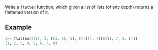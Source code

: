 Write a `flatten` function, which given a list of lists (of any depth)
returns a flattened version of it.

## Example

```python
>>> flatten([[1], 2, [[3, 4], 5], [[[]]], [[[6]]], 7, 8, []])
[1, 2, 3, 4, 5, 6, 7, 8]
```

